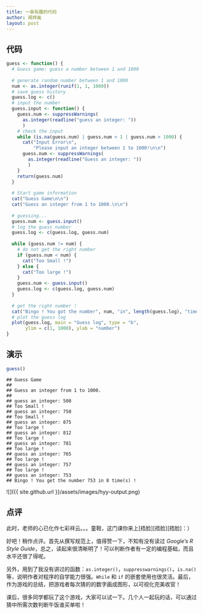 ```yaml
---
title: 一串有趣的代码
author: 胡烨胤
layout: post
---
```


## 代码

```r
guess <- function() {
  # Guess game: guess a number between 1 and 1000
  
  # generate random number between 1 and 1000
  num <- as.integer(runif(1, 1, 1000))
  # save guess history
  guess.log <- c()
  # input the number
  guess.input <- function() {
    guess.num <- suppressWarnings(
      as.integer(readline("guess an integer: "))
      )
    # check the input 
    while (is.na(guess.num) | guess.num < 1 | guess.num > 1000) {
      cat("Input Error\n", 
          "Please input an integer between 1 to 1000!\n\n")
      guess.num <- suppressWarnings(
        as.integer(readline("Guess an integer: "))
        )
    }
    return(guess.num)
  }
  
  # Start game information
  cat("Guess Game\n\n")
  cat("Guess an integer from 1 to 1000.\n\n")
  
  # guessing...
  guess.num <- guess.input()
  # log the guess number
  guess.log <- c(guess.log, guess.num)
  
  while (guess.num != num) {
    # do not get the right number
    if (guess.num < num) {
      cat("Too Small !")
    } else {
      cat("Too large !")
    }
    guess.num <- guess.input()
    guess.log <- c(guess.log, guess.num)
  }
  
  # get the right number !
  cat("Bingo ! You got the number", num, "in", length(guess.log), "time(s) !")
  # plot the guess log
  plot(guess.log, main = "Guess log", type = "b", 
       ylim = c(1, 1000), ylab = "number")
}
```

## 演示

```r
guess()
```

```
## Guess Game
## 
## Guess an integer from 1 to 1000.
## 
## guess an integer: 500
## Too Small !
## guess an integer: 750
## Too Small !
## guess an integer: 875
## Too large !
## guess an integer: 812
## Too large !
## guess an integer: 781
## Too large !
## guess an integer: 765
## Too large !
## guess an integer: 757
## Too large !
## guess an integer: 753
## Bingo ! You get the number 753 in 8 time(s) !
```

![]({{ site.github.url }}/assets/images/hyy-output.png)<!-- -->

## 点评
此时，老师的心已化作七彩祥云。。。童鞋，这门课你来上[捂脸][捂脸][捂脸]：）

好吧！稍作点评。首先从撰写规范上，值得赞一下，不知有没有读过 *Google’s R Style Guide*，总之，读起来很清晰明了！可以判断作者有一定的编程基础，而且水平还很了得呢。

另外，用到了我没有讲过的函数：`as.integer()`，`suppresswarnings()`，`is.na()`等，说明作者对程序的自学能力很强。`While` 和 `if` 的嵌套使用也很灵活。最后，作为游戏的总结，把游戏者每次猜的的数字画成图形，以可视化完美收官！

课后，很多同学都玩了这个游戏，大家可以试一下。几个人一起玩的话，可以通过猜中所需次数判断午饭谁买单啦！

